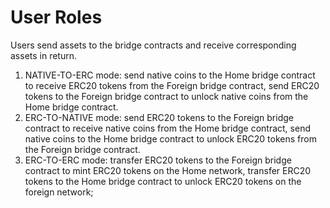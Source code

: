 # User Roles

Users send assets to the bridge contracts and receive corresponding assets in return.

1. NATIVE-TO-ERC mode: send native coins to the Home bridge contract to receive ERC20 tokens from the Foreign bridge contract, send ERC20 tokens to the Foreign bridge contract to unlock native coins from the Home bridge contract.
2. ERC-TO-NATIVE mode: send ERC20 tokens to the Foreign bridge contract to receive native coins from the Home bridge contract, send native coins to the Home bridge contract to unlock ERC20 tokens from the Foreign bridge contract.
3. ERC-TO-ERC mode: transfer ERC20 tokens to the Foreign bridge contract to mint ERC20 tokens on the Home network, transfer ERC20 tokens to the Home bridge contract to unlock ERC20 tokens on the foreign network;

